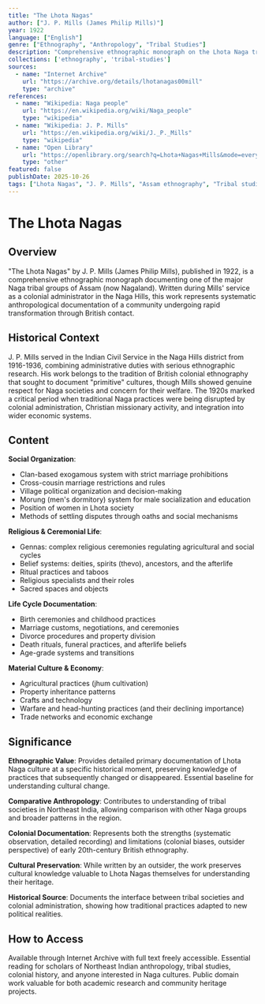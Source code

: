 ```yaml
---
title: "The Lhota Nagas"
author: ["J. P. Mills (James Philip Mills)"]
year: 1922
language: ["English"]
genre: ["Ethnography", "Anthropology", "Tribal Studies"]
description: "Comprehensive ethnographic monograph on the Lhota Naga tribe of Assam, documenting their clan-based exogamous social structure, morung (men's dormitory) system, marriage prohibitions, and village organization. Details religious ceremonies (gennas), head-hunting practices, property inheritance, belief systems regarding deities and spirits, and comprehensive documentation of birth, marriage, divorce, and death rituals."
collections: ['ethnography', 'tribal-studies']
sources:
  - name: "Internet Archive"
    url: "https://archive.org/details/lhotanagas00mill"
    type: "archive"
references:
  - name: "Wikipedia: Naga people"
    url: "https://en.wikipedia.org/wiki/Naga_people"
    type: "wikipedia"
  - name: "Wikipedia: J. P. Mills"
    url: "https://en.wikipedia.org/wiki/J._P._Mills"
    type: "wikipedia"
  - name: "Open Library"
    url: "https://openlibrary.org/search?q=Lhota+Nagas+Mills&mode=everything"
    type: "other"
featured: false
publishDate: 2025-10-26
tags: ["Lhota Nagas", "J. P. Mills", "Assam ethnography", "Tribal studies", "Northeast India", "Anthropology", "1920s", "Naga tribes", "Morung system", "Head-hunting", "Clan structure", "Colonial ethnography"]
---
```


# The Lhota Nagas

## Overview

"The Lhota Nagas" by J. P. Mills (James Philip Mills), published in 1922, is a comprehensive ethnographic monograph documenting one of the major Naga tribal groups of Assam (now Nagaland). Written during Mills' service as a colonial administrator in the Naga Hills, this work represents systematic anthropological documentation of a community undergoing rapid transformation through British contact.

## Historical Context

J. P. Mills served in the Indian Civil Service in the Naga Hills district from 1916-1936, combining administrative duties with serious ethnographic research. His work belongs to the tradition of British colonial ethnography that sought to document "primitive" cultures, though Mills showed genuine respect for Naga societies and concern for their welfare. The 1920s marked a critical period when traditional Naga practices were being disrupted by colonial administration, Christian missionary activity, and integration into wider economic systems.

## Content

**Social Organization**:
- Clan-based exogamous system with strict marriage prohibitions
- Cross-cousin marriage restrictions and rules
- Village political organization and decision-making
- Morung (men's dormitory) system for male socialization and education
- Position of women in Lhota society
- Methods of settling disputes through oaths and social mechanisms

**Religious & Ceremonial Life**:
- Gennas: complex religious ceremonies regulating agricultural and social cycles
- Belief systems: deities, spirits (thevo), ancestors, and the afterlife
- Ritual practices and taboos
- Religious specialists and their roles
- Sacred spaces and objects

**Life Cycle Documentation**:
- Birth ceremonies and childhood practices
- Marriage customs, negotiations, and ceremonies
- Divorce procedures and property division
- Death rituals, funeral practices, and afterlife beliefs
- Age-grade systems and transitions

**Material Culture & Economy**:
- Agricultural practices (jhum cultivation)
- Property inheritance patterns
- Crafts and technology
- Warfare and head-hunting practices (and their declining importance)
- Trade networks and economic exchange

## Significance

**Ethnographic Value**: Provides detailed primary documentation of Lhota Naga culture at a specific historical moment, preserving knowledge of practices that subsequently changed or disappeared. Essential baseline for understanding cultural change.

**Comparative Anthropology**: Contributes to understanding of tribal societies in Northeast India, allowing comparison with other Naga groups and broader patterns in the region.

**Colonial Documentation**: Represents both the strengths (systematic observation, detailed recording) and limitations (colonial biases, outsider perspective) of early 20th-century British ethnography.

**Cultural Preservation**: While written by an outsider, the work preserves cultural knowledge valuable to Lhota Nagas themselves for understanding their heritage.

**Historical Source**: Documents the interface between tribal societies and colonial administration, showing how traditional practices adapted to new political realities.

## How to Access

Available through Internet Archive with full text freely accessible. Essential reading for scholars of Northeast Indian anthropology, tribal studies, colonial history, and anyone interested in Naga cultures. Public domain work valuable for both academic research and community heritage projects.
